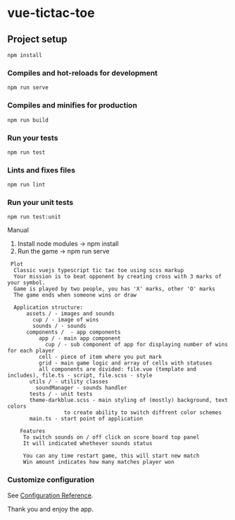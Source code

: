 # vue-tictac-toe

## Project setup
```
npm install
```

### Compiles and hot-reloads for development
```
npm run serve
```

### Compiles and minifies for production
```
npm run build
```

### Run your tests
```
npm run test
```

### Lints and fixes files
```
npm run lint
```

### Run your unit tests
```
npm run test:unit
```

Manual
 1. Install node modules -> npm install
 2. Run the game  -> npm run serve

```
 Plot
  Classic vuejs typescript tic tac toe using scss markup
  Your mission is to beat opponent by creating cross with 3 marks of your symbol.
  Game is played by two people, you has 'X' marks, other 'O' marks
  The game ends when someone wins or draw

  Application structure:
      assets / - images and sounds
        cup / - image of wins
        sounds / - sounds
      components /  - app components
          app / - main app component
            cup / - sub component of app for displaying number of wins for each player
          cell - piece of item where you put mark
          grid - main game logic and array of cells with statuses
          all components are divided: file.vue (template and includes), file.ts - script, file.scss - style
       utils / - utility classes
         soundManager - sounds handler
       tests / - unit tests
       theme-darkblue.scss - main styling of (mostly) background, text colors
                  to create ability to switch diffrent color schemes
       main.ts - start point of application

    Features
     To switch sounds on / off click on score board top panel
     It will indicated whethever sounds status

     You can any time restart game, this will start new match
     Win amount indicates how many matches player won
```

### Customize configuration
See [Configuration Reference](https://cli.vuejs.org/config/).

Thank you and enjoy the app.

